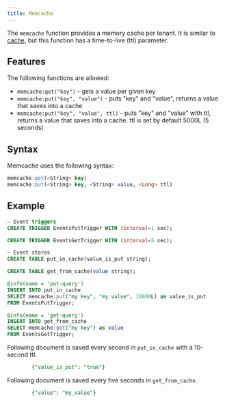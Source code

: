 ```yaml
---
title: Memcache
---
```


The `memcache` function provides a memory cache per tenant. It is similar to [cache](../cache/), but this function has a time-to-live (ttl) parameter.

## Features

The following functions are allowed:

- `memcache:get("key")`       - gets a value per given key
- `memcache:put("key", "value")` - puts "key" and "value", returns a value that saves into a cache
- `memcache:put("key", "value", ttl)` - puts "key" and "value" with ttl, returns a value that saves into a cache. ttl is set by default 5000L (5 seconds)

## Syntax

Memcache uses the following syntax:

```sql
memcache:get(<String> key) 
memcache:put(<String> key, <String> value, <Long> ttl)
```

## Example

```sql
– Event triggers
CREATE TRIGGER EventsPutTrigger WITH (interval=1 sec);

CREATE TRIGGER EventsGetTrigger WITH (interval=5 sec);

– Event stores
CREATE TABLE put_in_cache(value_is_put string);

CREATE TABLE get_from_cache(value string);

@info(name = 'put-query')
INSERT INTO put_in_cache
SELECT memcache:put("my key", "my value", 10000L) as value_is_put
FROM EventsPutTrigger;

@info(name = 'get-query')
INSERT INTO get_from_cache
SELECT memcache:get("my key") as value
FROM EventsGetTrigger;
```

Following document is saved every second in `put_in_cache` with a 10-second ttl.

```sql
        {"value_is_put": "true"}
```  
		
Following document is saved every five seconds in `get_from_cache`.

```sql
        {"value": "my_value"}
```
